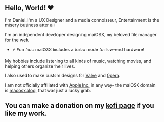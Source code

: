 ## Hello, World! ❤️

<!--
**maiosx/maiosx** is a ✨ _special_ ✨ repository because its `README.md` (this file) appears on your GitHub profile.

Here are some ideas to get you started:

- 🔭 I’m currently working on ...
- 🌱 I’m currently learning ...
- 👯 I’m looking to collaborate on ...
- 🤔 I’m looking for help with ...
- 💬 Ask me about ...
- 📫 How to reach me: ...
- 😄 Pronouns: ...
- ⚡ Fun fact: ...
-->
I'm Daniel. I'm a UX Designer and a media connoisseur, Entertainment is the misery business after all.

I'm an independent developer designing maiOSX, my beloved file manager for the web.
- ⚡ Fun fact: maiOSX includes a turbo mode for low-end hardware!
  
My hobbies include listening to all kinds of music, watching movies, and helping others organize their lives.

I also used to make custom designs for [Valve](https://valvesoftware.com) and [Opera](https://opera.com).

I am not officially affiliated with [Apple Inc.](https://apple.com) in any way- the maiOSX domain is [macosx.blog](https://macosx.blog), that was just a lucky grab.

## You can make a donation on my [kofi page](https://ko-fi.com/maiosx) if you like my work.
